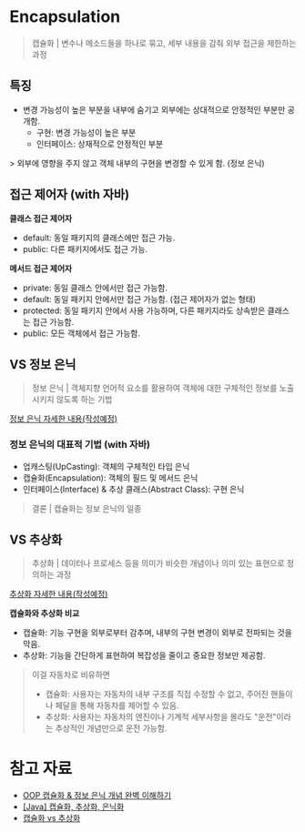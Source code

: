# Encapsulation

> 캡슐화 | 변수나 메소드들을 하나로 묶고, 세부 내용을 감춰 외부 접근을 제한하는 과정

## 특징

- 변경 가능성이 높은 부분을 내부에 숨기고 외부에는 상대적으로 안정적인 부분만 공개함.
  - 구현: 변경 가능성이 높은 부분
  - 인터페이스: 상재적으로 안정적인 부분


\> 외부에 영향을 주지 않고 객체 내부의 구현을 변경할 수 있게 함. (정보 은닉)

## 접근 제어자 (with 자바)

**클래스 접근 제어자**

- default: 동일 패키지의 클래스에만 접근 가능.
- public: 다른 패키지에서도 접근 가능.

**메서드 접근 제어자**

- private: 동일 클래스 안에서만 접근 가능함.
- default: 동일 패키지 안에서만 접근 가능함. (접근 제어자가 없는 형태)
- protected: 동일 패키지 안에서 사용 가능하며, 다른 패키지라도 상속받은 클래스는 접근 가능함.
- public: 모든 객체에서 접근 가능함.

## VS 정보 은닉

> 정보 은닉 | 객체지향 언어적 요소를 활용하여 객체에 대한 구체적인 정보를 노출시키지 않도록 하는 기법

[정보 은닉 자세한 내용(작성예정)]()

### 정보 은닉의 대표적 기법 (with 자바)

- 업캐스팅(UpCasting): 객체의 구체적인 타입 은닉
- 캡슐화(Encapsulation): 객체의 필드 및 메서드 은닉
- 인터페이스(Interface) & 추상 클래스(Abstract Class): 구현 은닉

> 결론 | 캡슐화는 정보 은닉의 일종

## VS 추상화

> 추상화 | 데이터나 프로세스 등을 의미가 비슷한 개념이나 의미 있는 표현으로 정의하는 과정

[추상화 자세한 내용(작성예정)]()

**캡슐화와 추상화 비교**

- 캡슐화: 기능 구현을 외부로부터 감추며, 내부의 구현 변경이 외부로 전파되는 것을 막음.
- 추상화: 기능을 간단하게 표현하여 복잡성을 줄이고 중요한 정보만 제공함.

> 이걸 자동차로 비유하면
> 
> - 캡슐화: 사용자는 자동차의 내부 구조를 직접 수정할 수 없고, 주어진 핸들이나 페달을 통해 자동차를 제어할 수 있음.
> - 추상화: 사용자는 자동차의 엔진이나 기계적 세부사항을 몰라도 "운전"이라는 추상적인 개념만으로 운전 가능함.

# 참고 자료

- [OOP 캡슐화 & 정보 은닉 개념 완벽 이해하기](https://inpa.tistory.com/entry/OOP-%EC%BA%A1%EC%8A%90%ED%99%94Encapsulation-%EC%A0%95%EB%B3%B4-%EC%9D%80%EB%8B%89%EC%9D%98-%EC%99%84%EB%B2%BD-%EC%9D%B4%ED%95%B4)
- [\[Java\] 캡슐화, 추상화, 은닉화](https://velog.io/@jeongbeom4693/%EC%BA%A1%EC%8A%90%ED%99%94-%EC%B6%94%EC%83%81%ED%99%94-%EC%9D%80%EB%8B%89%ED%99%94)
- [캡슐화 vs 추상화](https://velog.io/@ljinsk3/%EC%BA%A1%EC%8A%90%ED%99%94-vs-%EC%B6%94%EC%83%81%ED%99%94)
